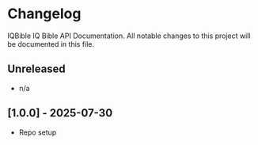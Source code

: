 # Changelog
IQBible IQ Bible API Documentation. All notable changes to this project will be documented in this file.

## Unreleased
- n/a

## [1.0.0] - 2025-07-30
- Repo setup